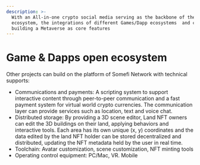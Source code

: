 ```yaml
---
description: >-
  With an All-in-one crypto social media serving as the backbone of the entire
  ecosystem, the integrations of different Games/Dapp ecosystems  and community
  building a Metaverse as core features
---
```


# Game & Dapps open ecosystem

&#x20;   Other projects can build on the platform of Somefi Network with technical supports:

* Communications and payments: A scripting system to support interactive content through peer-to-peer communication and a fast payment system for virtual world crypto currencies. The communication layer can provide services such as location, text and voice chat.&#x20;
* Distributed storage: By providing a 3D scene editor, Land NFT owners can edit the 3D buildings on their land, applying behaviors and interactive tools. Each area has its own unique (x, y) coordinates and the data edited by the land NFT holder can be stored decentralized and distributed, updating the NFT metadata held by the user in real time.&#x20;
* Toolchain: Avatar customization, scene customization, NFT minting tools&#x20;
* Operating control equipment: PC/Mac, VR. Mobile
